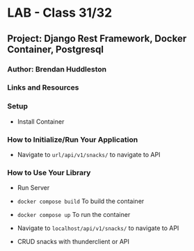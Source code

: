 # LAB - Class 31/32

## Project: Django Rest Framework, Docker Container, Postgresql

### Author: Brendan Huddleston

### Links and Resources

### Setup

- Install Container

### How to Initialize/Run Your Application

- Navigate to `url/api/v1/snacks/` to navigate to API

### How to Use Your Library

- Run Server

- `docker compose build` To build the container

- `docker compose up` To run the container

- Navigate to `localhost/api/v1/snacks/` to navigate to API

- CRUD snacks with thunderclient or API